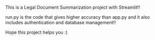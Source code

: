 This is a Legal Document Summarization project with Streamlit!! 

run.py is the code that gives higher accuracy than app.py and it also includes authentication and database management!!

Hope this project helps you :)
